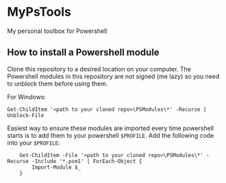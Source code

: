 # MyPsTools

My personal toolbox for Powershell

## How to install a Powershell module

Clone this repository to a desired location on your computer.
The Powershell modules in this repository are not signed (me lazy) so you need to unblock them before using them.

For Windows:

```pwsh
Get-ChildItem '<path to your cloned repo>\PSModules\*' -Recurse | Unblock-File
```

Easiest way to ensure these modules are imported every time powershell starts is to add them to your powershell `$PROFILE`.
Add the following code into your `$PROFILE`:

```pwsh
    Get-ChildItem -File '<path to your cloned repo>\PSModules\*' -Recurse -Include '*.psm1' | ForEach-Object {
        Import-Module $_
    }
```

<!-- I suggest to include the PSModule folder to your PSModulePath environment variable.
Something like this:

```pwsh
[System.Environment]::SetEnvironmentVariable('PSModulePath', $env:PSModulePath + 'C:\Repositories\MyPsTools\PSModules', [System.EnvironmentVariableTarget]::User)
``` -->

